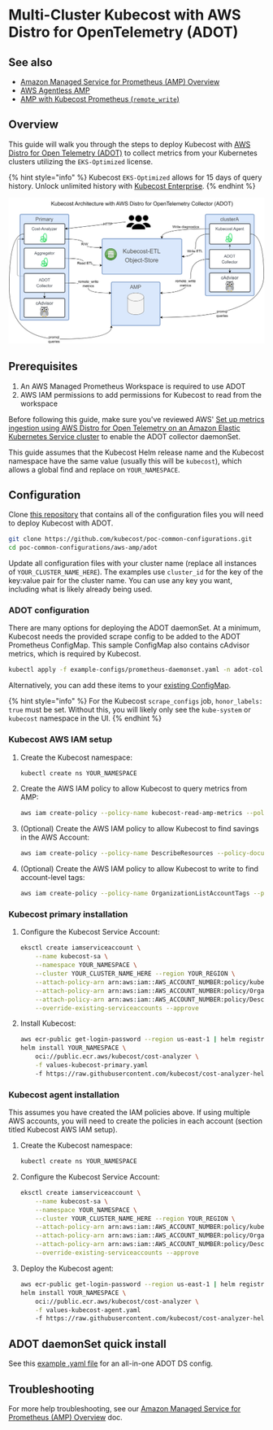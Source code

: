 # Multi-Cluster Kubecost with AWS Distro for OpenTelemetry (ADOT)

## See also

* [Amazon Managed Service for Prometheus (AMP) Overview](/install-and-configure/advanced-configuration/eks-optimized/aws-amp-integration.md)
* [AWS Agentless AMP](/install-and-configure/advanced-configuration/eks-optimized/kubecost-agentless-amp.md)
* [AMP with Kubecost Prometheus (`remote_write`)](/install-and-configure/advanced-configuration/eks-optimized/amp-with-remote-write.md)

## Overview

This guide will walk you through the steps to deploy Kubecost with [AWS Distro for Open Telemetry (ADOT)](https://aws-otel.github.io/) to collect metrics from your Kubernetes clusters utilizing the `EKS-Optimized` license.

{% hint style="info" %}
Kubecost `EKS-Optimized` allows for 15 days of query history. Unlock unlimited history with [Kubecost Enterprise](https://www.kubecost.com/pricing).
{% endhint %}

![Architecture Diagram](/images/adot-architecture.png)

## Prerequisites

1. An AWS Managed Prometheus Workspace is required to use ADOT
2. AWS IAM permissions to add permissions for Kubecost to read from the workspace

Before following this guide, make sure you've reviewed AWS' [Set up metrics ingestion using AWS Distro for Open Telemetry on an Amazon Elastic Kubernetes Service cluster](https://docs.aws.amazon.com/prometheus/latest/userguide/AMP-onboard-ingest-metrics-OpenTelemetry.html) to enable the ADOT collector daemonSet.

This guide assumes that the Kubecost Helm release name and the Kubecost namespace have the same value (usually this will be `kubecost`), which allows a global find and replace on `YOUR_NAMESPACE`.

## Configuration

Clone [this repository](https://github.com/kubecost/poc-common-configurations/tree/main/aws/amp-with-adot) that contains all of the configuration files you will need to deploy Kubecost with ADOT.

```bash
git clone https://github.com/kubecost/poc-common-configurations.git
cd poc-common-configurations/aws-amp/adot
```

Update all configuration files with your cluster name (replace all instances of `YOUR_CLUSTER_NAME_HERE`). The examples use `cluster_id` for the key of the key:value pair for the cluster name. You can use any key you want, including what is likely already being used.

### ADOT configuration

There are many options for deploying the ADOT daemonSet. At a minimum, Kubecost needs the provided scrape config to be added to the ADOT Prometheus ConfigMap. This sample ConfigMap also contains cAdvisor metrics, which is required by Kubecost.

```bash
kubectl apply -f example-configs/prometheus-daemonset.yaml -n adot-col
```

Alternatively, you can add these items to your [existing ConfigMap](https://github.com/kubecost/poc-common-configurations/blob/main/aws/amp-with-adot/example-configs/kubecost-adot-scrape-config.yaml).


{% hint style="info" %}
For the Kubecost `scrape_configs` job, `honor_labels: true` must be set. Without this, you will likely only see the `kube-system` or `kubecost` namespace in the UI.
{% endhint %}

### Kubecost AWS IAM setup

1. Create the Kubecost namespace:

    ```bash
    kubectl create ns YOUR_NAMESPACE
    ```

1. Create the AWS IAM policy to allow Kubecost to query metrics from AMP:

    ```bash
    aws iam create-policy --policy-name kubecost-read-amp-metrics --policy-document file://iam-read-amp-metrics.json
    ```

1. (Optional) Create the AWS IAM policy to allow Kubecost to find savings in the AWS Account:

    ```bash
    aws iam create-policy --policy-name DescribeResources --policy-document file://iam-describeCloudResources.json
    ```

1. (Optional) Create the AWS IAM policy to allow Kubecost to write to find account-level tags:

    ```bash
    aws iam create-policy --policy-name OrganizationListAccountTags --policy-document file://iam-listAccounts-tags.json
    ```

### Kubecost primary installation

1. Configure the Kubecost Service Account:

    ```bash
    eksctl create iamserviceaccount \
        --name kubecost-sa \
        --namespace YOUR_NAMESPACE \
        --cluster YOUR_CLUSTER_NAME_HERE --region YOUR_REGION \
        --attach-policy-arn arn:aws:iam::AWS_ACCOUNT_NUMBER:policy/kubecost-read-amp-metrics \
        --attach-policy-arn arn:aws:iam::AWS_ACCOUNT_NUMBER:policy/OrganizationListAccountTags \
        --attach-policy-arn arn:aws:iam::AWS_ACCOUNT_NUMBER:policy/DescribeResources \
        --override-existing-serviceaccounts --approve
    ```

1. Install Kubecost:

    ```bash
    aws ecr-public get-login-password --region us-east-1 | helm registry login --username AWS --password-stdin public.ecr.aws
    helm install YOUR_NAMESPACE \
        oci://public.ecr.aws/kubecost/cost-analyzer \
        -f values-kubecost-primary.yaml
        -f https://raw.githubusercontent.com/kubecost/cost-analyzer-helm-chart/develop/cost-analyzer/values-eks-cost-monitoring.yaml
    ```

### Kubecost agent installation

This assumes you have created the IAM policies above. If using multiple AWS accounts, you will need to create the policies in each account (section titled Kubecost AWS IAM setup).

1. Create the Kubecost namespace:

    ```bash
    kubectl create ns YOUR_NAMESPACE
    ```

1. Configure the Kubecost Service Account:

    ```bash
    eksctl create iamserviceaccount \
        --name kubecost-sa \
        --namespace YOUR_NAMESPACE \
        --cluster YOUR_CLUSTER_NAME_HERE --region YOUR_REGION \
        --attach-policy-arn arn:aws:iam::AWS_ACCOUNT_NUMBER:policy/kubecost-read-amp-metrics \
        --attach-policy-arn arn:aws:iam::AWS_ACCOUNT_NUMBER:policy/OrganizationListAccountTags \
        --attach-policy-arn arn:aws:iam::AWS_ACCOUNT_NUMBER:policy/DescribeResources \
        --override-existing-serviceaccounts --approve
    ```

1. Deploy the Kubecost agent:

    ```bash
    aws ecr-public get-login-password --region us-east-1 | helm registry login --username AWS --password-stdin public.ecr.aws
    helm install YOUR_NAMESPACE \
        oci://public.ecr.aws/kubecost/cost-analyzer \
        -f values-kubecost-agent.yaml
        -f https://raw.githubusercontent.com/kubecost/cost-analyzer-helm-chart/develop/cost-analyzer/values-eks-cost-monitoring.yaml
    ```

## ADOT daemonSet quick install

See this [example .yaml file](https://github.com/kubecost/poc-common-configurations/blob/main/aws/amp-with-adot/example-configs/prometheus-daemonset.yaml) for an all-in-one ADOT DS config.

## Troubleshooting

For more help troubleshooting, see our [Amazon Managed Service for Prometheus (AMP) Overview](aws-amp-integration.md#troubleshooting) doc.

